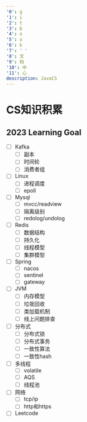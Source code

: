 ```yaml
---
'0': g
'1': i
'2': t
'3': b
'4': o
'5': o
'6': k
'7': ' '
'8': 文
'9': 档
'10': 中
'11': 心
description: JavaCS
---
```


# CS知识积累

## 2023 Learning Goal

* [ ] Kafka
  * [ ] 副本
  * [ ] 时间轮
  * [ ] 消费者组
* [ ] Linux
  * [ ] 进程调度
  * [ ] epoll
* [ ] Mysql
  * [ ] mvcc/readview
  * [ ] 隔离级别
  * [ ] redolog/undolog
* [ ] Redis
  * [ ] 数据结构
  * [ ] 持久化
  * [ ] 线程模型
  * [ ] 集群模型
* [ ] Spring
  * [ ] nacos
  * [ ] sentinel
  * [ ] gateway
* [ ] JVM
  * [ ] 内存模型
  * [ ] 垃圾回收
  * [ ] 类加载机制
  * [ ] 线上问题排查
* [ ] 分布式
  * [ ] 分布式锁
  * [ ] 分布式事务
  * [ ] 一致性算法
  * [ ] 一致性hash
* [ ] 多线程
  * [ ] volatile
  * [ ] AQS
  * [ ] 线程池
* [ ] 网络
  * [ ] tcp/ip
  * [ ] http和https
* [ ] Leetcode
